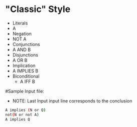 # "Classic" Style
- Literals
 - A
- Negation
 - NOT A
- Conjunctions
 - A AND B
- Disjunctions
 - A OR B
- Implication
 - A IMPLIES B
- Biconditional
    - A IFF B

#Sample Input file:
- NOTE: Last Input input line corresponds to the conclusion

 ```sh
A implies (N or Q)
not(N or not A)
A implies Q
```

